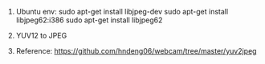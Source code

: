 1. Ubuntu env:
sudo apt-get install libjpeg-dev
sudo apt-get install libjpeg62:i386
sudo apt-get install libjpeg62

2. YUV12 to JPEG

3. Reference: https://github.com/hndeng06/webcam/tree/master/yuv2jpeg
